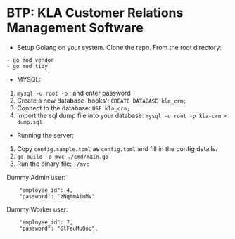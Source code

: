# BTP: KLA Customer Relations Management Software
- Setup Golang on your system. Clone the repo. From the root directory:
```
- go mod vendor
- go mod tidy
```


- MYSQL:
1. `mysql -u root -p` : and enter password
2. Create a new database 'books': `CREATE DATABASE kla_crm;`
3. Connect to the database: `USE kla_crm;`
4. Import the sql dump file into your database: `mysql -u root -p kla-crm < dump.sql`


- Running the server:
1. Copy `config.sample.toml` as `config.toml` and fill in the config details.
1. `go build -o mvc ./cmd/main.go`
2.  Run the binary file: `./mvc`


Dummy Admin user:
```
    "employee_id": 4,
    "password": "zNqtmAiuMV"
```

Dummy Worker user:
```
    "employee_id": 7,
    "password": "GlFeuMuQoq",
```